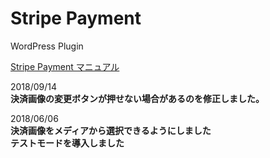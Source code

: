 # Stripe Payment
WordPress Plugin

[Stripe Payment マニュアル](https://gt1.xyz/stripe-payment-manual/)

2018/09/14<br>
**決済画像の変更ボタンが押せない場合があるのを修正しました。**

2018/06/06<br>
**決済画像をメディアから選択できるようにしました**<br>
**テストモードを導入しました**

